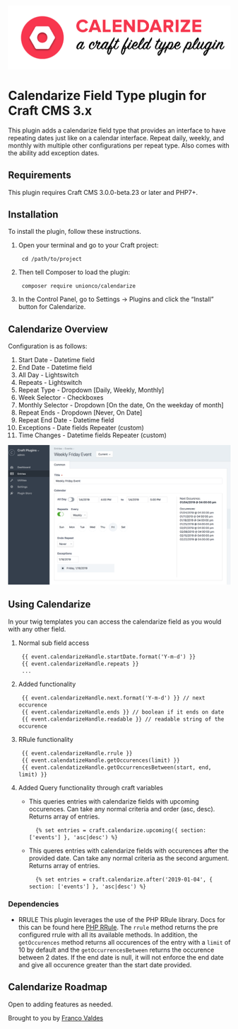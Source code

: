 ![Screenshot](resources/img/calendarize.png)

# Calendarize Field Type plugin for Craft CMS 3.x
This plugin adds a calendarize field type that provides an interface to have repeating dates just like on a calendar interface. Repeat daily, weekly, and monthly with multiple other configurations per repeat type. Also comes with the ability add exception dates.

## Requirements

This plugin requires Craft CMS 3.0.0-beta.23 or later and PHP7+.

## Installation

To install the plugin, follow these instructions.

1. Open your terminal and go to your Craft project:

        cd /path/to/project

2. Then tell Composer to load the plugin:

        composer require unionco/calendarize

3. In the Control Panel, go to Settings → Plugins and click the “Install” button for Calendarize.

## Calendarize Overview

Configuration is as follows:
1. Start Date - Datetime field
2. End Date - Datetime field
3. All Day - Lightswitch
4. Repeats - Lightswitch
5. Repeat Type - Dropdown [Daily, Weekly, Monthly]
6. Week Selector - Checkboxes
7. Monthly Selector - Dropdown [On the date, On the weekday of month]
8. Repeat Ends - Dropdown [Never, On Date]
9. Repeat End Date - Datetime field
10. Exceptions - Date fields Repeater (custom)
10. Time Changes - Datetime fields Repeater (custom)

![Screenshot](resources/img/field-layout.png)

## Using Calendarize

In your twig templates you can access the calendarize field as you would with any other field.

1. Normal sub field access

        {{ event.calendarizeHandle.startDate.format('Y-m-d') }}
        {{ event.calendarizeHandle.repeats }}
        ...

2. Added functionality

        {{ event.calendarizeHandle.next.format('Y-m-d') }} // next occurence
        {{ event.calendarizeHandle.ends }} // boolean if it ends on date
        {{ event.calendarizeHandle.readable }} // readable string of the occurence
        
3. RRule functionality

        {{ event.calendarizeHandle.rrule }} 
        {{ event.calendatizeHandle.getOccurences(limit) }}
        {{ event.calendatizeHandle.getOccurrencesBetween(start, end, limit) }}

4. Added Query functionality through craft variables
    - This queries entries with calendarize fields with upcoming occurences. Can take any normal criteria and order (asc, desc). Returns array of entries.

            {% set entries = craft.calendarize.upcoming({ section: ['events'] }, 'asc|desc') %}
    
    - This queres entries with calendarize fields with occurences after the provided date. Can take any normal criteria as the second argument. Returns array of entries.
    
            {% set entries = craft.calendarize.after('2019-01-04', { section: ['events'] }, 'asc|desc') %}

### Dependencies 

- RRULE
    This plugin leverages the use of the PHP RRule library. Docs for this can be found here [PHP RRule](https://github.com/rlanvin/php-rrule). The `rrule` method returns the pre configured rrule with all its available methods. In addition, the `getOccurences` method returns all occurences of the entry with a `limit` of 10 by default and the `getOccurrencesBetween` returns the occurence between 2 dates. If the end date is null, it will not enforce the end date and give all occurence greater than the start date provided.


## Calendarize Roadmap

Open to adding features as needed.

Brought to you by [Franco Valdes](https://union.co)